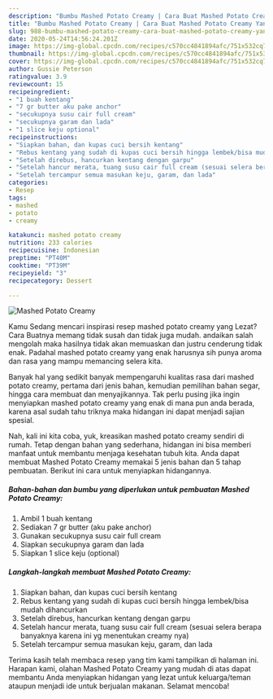 ```yaml
---
description: "Bumbu Mashed Potato Creamy | Cara Buat Mashed Potato Creamy Yang Enak Banget"
title: "Bumbu Mashed Potato Creamy | Cara Buat Mashed Potato Creamy Yang Enak Banget"
slug: 988-bumbu-mashed-potato-creamy-cara-buat-mashed-potato-creamy-yang-enak-banget
date: 2020-05-24T14:56:24.201Z
image: https://img-global.cpcdn.com/recipes/c570cc4841894afc/751x532cq70/mashed-potato-creamy-foto-resep-utama.jpg
thumbnail: https://img-global.cpcdn.com/recipes/c570cc4841894afc/751x532cq70/mashed-potato-creamy-foto-resep-utama.jpg
cover: https://img-global.cpcdn.com/recipes/c570cc4841894afc/751x532cq70/mashed-potato-creamy-foto-resep-utama.jpg
author: Gussie Peterson
ratingvalue: 3.9
reviewcount: 15
recipeingredient:
- "1 buah kentang"
- "7 gr butter aku pake anchor"
- "secukupnya susu cair full cream"
- "secukupnya garam dan lada"
- "1 slice keju optional"
recipeinstructions:
- "Siapkan bahan, dan kupas cuci bersih kentang"
- "Rebus kentang yang sudah di kupas cuci bersih hingga lembek/bisa mudah dihancurkan"
- "Setelah direbus, hancurkan kentang dengan garpu"
- "Setelah hancur merata, tuang susu cair full cream (sesuai selera berapa banyaknya karena ini yg menentukan creamy nya)"
- "Setelah tercampur semua masukan keju, garam, dan lada"
categories:
- Resep
tags:
- mashed
- potato
- creamy

katakunci: mashed potato creamy 
nutrition: 233 calories
recipecuisine: Indonesian
preptime: "PT40M"
cooktime: "PT39M"
recipeyield: "3"
recipecategory: Dessert

---
```



![Mashed Potato Creamy](https://img-global.cpcdn.com/recipes/c570cc4841894afc/751x532cq70/mashed-potato-creamy-foto-resep-utama.jpg)

Kamu Sedang mencari inspirasi resep mashed potato creamy yang Lezat? Cara Buatnya memang tidak susah dan tidak juga mudah. andaikan salah mengolah maka hasilnya tidak akan memuaskan dan justru cenderung tidak enak. Padahal mashed potato creamy yang enak harusnya sih punya aroma dan rasa yang mampu memancing selera kita.

Banyak hal yang sedikit banyak mempengaruhi kualitas rasa dari mashed potato creamy, pertama dari jenis bahan, kemudian pemilihan bahan segar, hingga cara membuat dan menyajikannya. Tak perlu pusing jika ingin menyiapkan mashed potato creamy yang enak di mana pun anda berada, karena asal sudah tahu triknya maka hidangan ini dapat menjadi sajian spesial.




Nah, kali ini kita coba, yuk, kreasikan mashed potato creamy sendiri di rumah. Tetap dengan bahan yang sederhana, hidangan ini bisa memberi manfaat untuk membantu menjaga kesehatan tubuh kita. Anda dapat membuat Mashed Potato Creamy memakai 5 jenis bahan dan 5 tahap pembuatan. Berikut ini cara untuk menyiapkan hidangannya.

<!--inarticleads1-->

##### Bahan-bahan dan bumbu yang diperlukan untuk pembuatan Mashed Potato Creamy:

1. Ambil 1 buah kentang
1. Sediakan 7 gr butter (aku pake anchor)
1. Gunakan secukupnya susu cair full cream
1. Siapkan secukupnya garam dan lada
1. Siapkan 1 slice keju (optional)




<!--inarticleads2-->

##### Langkah-langkah membuat Mashed Potato Creamy:

1. Siapkan bahan, dan kupas cuci bersih kentang
1. Rebus kentang yang sudah di kupas cuci bersih hingga lembek/bisa mudah dihancurkan
1. Setelah direbus, hancurkan kentang dengan garpu
1. Setelah hancur merata, tuang susu cair full cream (sesuai selera berapa banyaknya karena ini yg menentukan creamy nya)
1. Setelah tercampur semua masukan keju, garam, dan lada




Terima kasih telah membaca resep yang tim kami tampilkan di halaman ini. Harapan kami, olahan Mashed Potato Creamy yang mudah di atas dapat membantu Anda menyiapkan hidangan yang lezat untuk keluarga/teman ataupun menjadi ide untuk berjualan makanan. Selamat mencoba!
